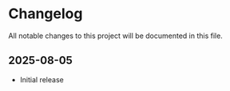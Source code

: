 # Changelog

All notable changes to this project will be documented in this file.

## 2025-08-05

- Initial release